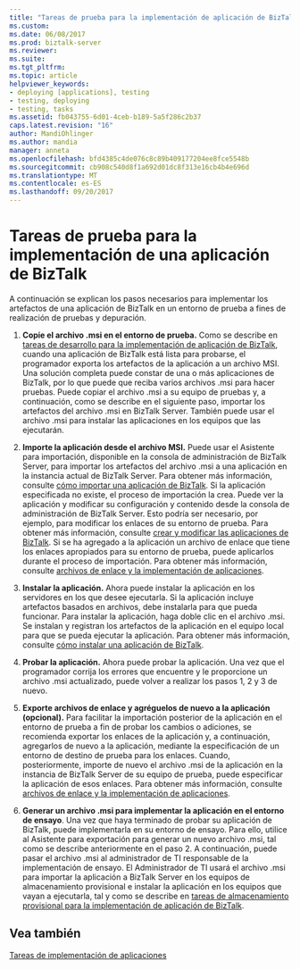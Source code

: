 ```yaml
---
title: "Tareas de prueba para la implementación de aplicación de BizTalk | Documentos de Microsoft"
ms.custom: 
ms.date: 06/08/2017
ms.prod: biztalk-server
ms.reviewer: 
ms.suite: 
ms.tgt_pltfrm: 
ms.topic: article
helpviewer_keywords:
- deploying [applications], testing
- testing, deploying
- testing, tasks
ms.assetid: fb043755-6d01-4ceb-b189-5a5f286c2b37
caps.latest.revision: "16"
author: MandiOhlinger
ms.author: mandia
manager: anneta
ms.openlocfilehash: bfd4385c4de076c8c89b409177204ee8fce5548b
ms.sourcegitcommit: cb908c540d8f1a692d01dc8f313e16cb4b4e696d
ms.translationtype: MT
ms.contentlocale: es-ES
ms.lasthandoff: 09/20/2017
---
```

# <a name="testing-tasks-for-biztalk-application-deployment"></a>Tareas de prueba para la implementación de una aplicación de BizTalk
A continuación se explican los pasos necesarios para implementar los artefactos de una aplicación de BizTalk en un entorno de prueba a fines de realización de pruebas y depuración.  
  
1.  **Copie el archivo .msi en el entorno de prueba.** Como se describe en [tareas de desarrollo para la implementación de aplicación de BizTalk](../core/development-tasks-for-biztalk-application-deployment.md), cuando una aplicación de BizTalk está lista para probarse, el programador exporta los artefactos de la aplicación a un archivo MSI. Una solución completa puede constar de una o más aplicaciones de BizTalk, por lo que puede que reciba varios archivos .msi para hacer pruebas. Puede copiar el archivo .msi a su equipo de pruebas y, a continuación, como se describe en el siguiente paso, importar los artefactos del archivo .msi en BizTalk Server. También puede usar el archivo .msi para instalar las aplicaciones en los equipos que las ejecutarán.  
  
2.  **Importe la aplicación desde el archivo MSI.** Puede usar el Asistente para importación, disponible en la consola de administración de BizTalk Server, para importar los artefactos del archivo .msi a una aplicación en la instancia actual de BizTalk Server. Para obtener más información, consulte [cómo importar una aplicación de BizTalk](../core/how-to-import-a-biztalk-application.md). Si la aplicación especificada no existe, el proceso de importación la crea. Puede ver la aplicación y modificar su configuración y contenido desde la consola de administración de BizTalk Server. Esto podría ser necesario, por ejemplo, para modificar los enlaces de su entorno de prueba. Para obtener más información, consulte [crear y modificar las aplicaciones de BizTalk](../core/creating-and-modifying-biztalk-applications.md). Si se ha agregado a la aplicación un archivo de enlace que tiene los enlaces apropiados para su entorno de prueba, puede aplicarlos durante el proceso de importación. Para obtener más información, consulte [archivos de enlace y la implementación de aplicaciones](../core/binding-files-and-application-deployment.md).  
  
3.  **Instalar la aplicación.** Ahora puede instalar la aplicación en los servidores en los que desee ejecutarla. Si la aplicación incluye artefactos basados en archivos, debe instalarla para que pueda funcionar. Para instalar la aplicación, haga doble clic en el archivo .msi. Se instalan y registran los artefactos de la aplicación en el equipo local para que se pueda ejecutar la aplicación. Para obtener más información, consulte [cómo instalar una aplicación de BizTalk](../core/how-to-install-a-biztalk-application.md).  
  
4.  **Probar la aplicación.** Ahora puede probar la aplicación. Una vez que el programador corrija los errores que encuentre y le proporcione un archivo .msi actualizado, puede volver a realizar los pasos 1, 2 y 3 de nuevo.  
  
5.  **Exporte archivos de enlace y agréguelos de nuevo a la aplicación (opcional).** Para facilitar la importación posterior de la aplicación en el entorno de prueba a fin de probar los cambios o adiciones, se recomienda exportar los enlaces de la aplicación y, a continuación, agregarlos de nuevo a la aplicación, mediante la especificación de un entorno de destino de prueba para los enlaces. Cuando, posteriormente, importe de nuevo el archivo .msi de la aplicación en la instancia de BizTalk Server de su equipo de prueba, puede especificar la aplicación de esos enlaces. Para obtener más información, consulte [archivos de enlace y la implementación de aplicaciones](../core/binding-files-and-application-deployment.md).  
  
6.  **Generar un archivo .msi para implementar la aplicación en el entorno de ensayo**. Una vez que haya terminado de probar su aplicación de BizTalk, puede implementarla en su entorno de ensayo. Para ello, utilice al Asistente para exportación para generar un nuevo archivo .msi, tal como se describe anteriormente en el paso 2. A continuación, puede pasar el archivo .msi al administrador de TI responsable de la implementación de ensayo. El Administrador de TI usará el archivo .msi para importar la aplicación a BizTalk Server en los equipos de almacenamiento provisional e instalar la aplicación en los equipos que vayan a ejecutarla, tal y como se describe en [tareas de almacenamiento provisional para la implementación de aplicación de BizTalk](../core/staging-tasks-for-biztalk-application-deployment.md).  
  
## <a name="see-also"></a>Vea también  
 [Tareas de implementación de aplicaciones](../core/application-deployment-tasks.md)